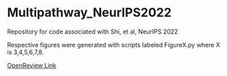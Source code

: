 # Multipathway_NeurIPS2022
Repository for code associated with Shi, et al, NeurIPS 2022

Respective figures were generated with scripts labeled FigureX.py where X is 3,4,5,6,7,8.


[OpenReview Link](https://openreview.net/forum?id=4B7azgAbzda&referrer=%5BAuthor%20Console%5D(%2Fgroup%3Fid%3DNeurIPS.cc%2F2022%2FConference%2FAuthors%23your-submissions))